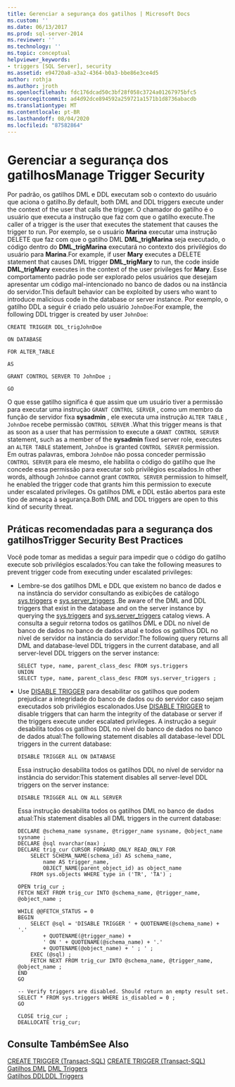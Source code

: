 ```yaml
---
title: Gerenciar a segurança dos gatilhos | Microsoft Docs
ms.custom: ''
ms.date: 06/13/2017
ms.prod: sql-server-2014
ms.reviewer: ''
ms.technology: ''
ms.topic: conceptual
helpviewer_keywords:
- triggers [SQL Server], security
ms.assetid: e94720a8-a3a2-4364-b0a3-bbe86e3ce4d5
author: rothja
ms.author: jroth
ms.openlocfilehash: fdc176dcad50c3bf28f058c3724a01267975bfc5
ms.sourcegitcommit: ad4d92dce894592a259721a1571b1d8736abacdb
ms.translationtype: MT
ms.contentlocale: pt-BR
ms.lasthandoff: 08/04/2020
ms.locfileid: "87582864"
---
```

# <a name="manage-trigger-security"></a><span data-ttu-id="bf3ed-102">Gerenciar a segurança dos gatilhos</span><span class="sxs-lookup"><span data-stu-id="bf3ed-102">Manage Trigger Security</span></span>
  <span data-ttu-id="bf3ed-103">Por padrão, os gatilhos DML e DDL executam sob o contexto do usuário que aciona o gatilho.</span><span class="sxs-lookup"><span data-stu-id="bf3ed-103">By default, both DML and DDL triggers execute under the context of the user that calls the trigger.</span></span> <span data-ttu-id="bf3ed-104">O chamador do gatilho é o usuário que executa a instrução que faz com que o gatilho execute.</span><span class="sxs-lookup"><span data-stu-id="bf3ed-104">The caller of a trigger is the user that executes the statement that causes the trigger to run.</span></span> <span data-ttu-id="bf3ed-105">Por exemplo, se o usuário **Marina** executar uma instrução DELETE que faz com que o gatilho DML **DML_trigMarina** seja executado, o código dentro do **DML_trigMarina** executará no contexto dos privilégios do usuário para **Marina**.</span><span class="sxs-lookup"><span data-stu-id="bf3ed-105">For example, if user **Mary** executes a DELETE statement that causes DML trigger **DML_trigMary** to run, the code inside **DML_trigMary** executes in the context of the user privileges for **Mary**.</span></span> <span data-ttu-id="bf3ed-106">Esse comportamento padrão pode ser explorado pelos usuários que desejam apresentar um código mal-intencionado no banco de dados ou na instância do servidor.</span><span class="sxs-lookup"><span data-stu-id="bf3ed-106">This default behavior can be exploited by users who want to introduce malicious code in the database or server instance.</span></span> <span data-ttu-id="bf3ed-107">Por exemplo, o gatilho DDL a seguir é criado pelo usuário `JohnDoe`:</span><span class="sxs-lookup"><span data-stu-id="bf3ed-107">For example, the following DDL trigger is created by user `JohnDoe`:</span></span>  
  
 `CREATE TRIGGER DDL_trigJohnDoe`  
  
 `ON DATABASE`  
  
 `FOR ALTER_TABLE`  
  
 `AS`  
  
 `GRANT CONTROL SERVER TO JohnDoe ;`  
  
 `GO`  
  
 <span data-ttu-id="bf3ed-108">O que esse gatilho significa é que assim que um usuário tiver a permissão para executar uma instrução `GRANT CONTROL SERVER` , como um membro da função de servidor fixa **sysadmin** , ele executa uma instrução `ALTER TABLE` , `JohnDoe` recebe permissão `CONTROL SERVER` .</span><span class="sxs-lookup"><span data-stu-id="bf3ed-108">What this trigger means is that as soon as a user that has permission to execute a `GRANT CONTROL SERVER` statement, such as a member of the **sysadmin** fixed server role, executes an `ALTER TABLE` statement, `JohnDoe` is granted `CONTROL SERVER` permission.</span></span> <span data-ttu-id="bf3ed-109">Em outras palavras, embora `JohnDoe` não possa conceder permissão `CONTROL SERVER` para ele mesmo, ele habilita o código do gatilho que lhe concede essa permissão para executar sob privilégios escalados.</span><span class="sxs-lookup"><span data-stu-id="bf3ed-109">In other words, although `JohnDoe` cannot grant `CONTROL SERVER` permission to himself, he enabled the trigger code that grants him this permission to execute under escalated privileges.</span></span> <span data-ttu-id="bf3ed-110">Os gatilhos DML e DDL estão abertos para este tipo de ameaça à segurança.</span><span class="sxs-lookup"><span data-stu-id="bf3ed-110">Both DML and DDL triggers are open to this kind of security threat.</span></span>  
  
## <a name="trigger-security-best-practices"></a><span data-ttu-id="bf3ed-111">Práticas recomendadas para a segurança dos gatilhos</span><span class="sxs-lookup"><span data-stu-id="bf3ed-111">Trigger Security Best Practices</span></span>  
 <span data-ttu-id="bf3ed-112">Você pode tomar as medidas a seguir para impedir que o código do gatilho execute sob privilégios escalados:</span><span class="sxs-lookup"><span data-stu-id="bf3ed-112">You can take the following measures to prevent trigger code from executing under escalated privileges:</span></span>  
  
-   <span data-ttu-id="bf3ed-113">Lembre-se dos gatilhos DML e DDL que existem no banco de dados e na instância do servidor consultando as exibições de catálogo [sys.triggers](/sql/relational-databases/system-catalog-views/sys-triggers-transact-sql) e [sys.server_triggers](/sql/relational-databases/system-catalog-views/sys-server-triggers-transact-sql) .</span><span class="sxs-lookup"><span data-stu-id="bf3ed-113">Be aware of the DML and DDL triggers that exist in the database and on the server instance by querying the [sys.triggers](/sql/relational-databases/system-catalog-views/sys-triggers-transact-sql) and [sys.server_triggers](/sql/relational-databases/system-catalog-views/sys-server-triggers-transact-sql) catalog views.</span></span> <span data-ttu-id="bf3ed-114">A consulta a seguir retorna todos os gatilhos DML e DDL no nível de banco de dados no banco de dados atual e todos os gatilhos DDL no nível de servidor na instância do servidor:</span><span class="sxs-lookup"><span data-stu-id="bf3ed-114">The following query returns all DML and database-level DDL triggers in the current database, and all server-level DDL triggers on the server instance:</span></span>  
  
    ```  
    SELECT type, name, parent_class_desc FROM sys.triggers  
    UNION  
    SELECT type, name, parent_class_desc FROM sys.server_triggers ;  
    ```  
  
-   <span data-ttu-id="bf3ed-115">Use [DISABLE TRIGGER](/sql/t-sql/statements/disable-trigger-transact-sql) para desabilitar os gatilhos que podem prejudicar a integridade do banco de dados ou do servidor caso sejam executados sob privilégios escalonados.</span><span class="sxs-lookup"><span data-stu-id="bf3ed-115">Use [DISABLE TRIGGER](/sql/t-sql/statements/disable-trigger-transact-sql) to disable triggers that can harm the integrity of the database or server if the triggers execute under escalated privileges.</span></span> <span data-ttu-id="bf3ed-116">A instrução a seguir desabilita todos os gatilhos DDL no nível do banco de dados no banco de dados atual:</span><span class="sxs-lookup"><span data-stu-id="bf3ed-116">The following statement disables all database-level DDL triggers in the current database:</span></span>  
  
    ```  
    DISABLE TRIGGER ALL ON DATABASE  
    ```  
  
     <span data-ttu-id="bf3ed-117">Essa instrução desabilita todos os gatilhos DDL no nível de servidor na instância do servidor:</span><span class="sxs-lookup"><span data-stu-id="bf3ed-117">This statement disables all server-level DDL triggers on the server instance:</span></span>  
  
    ```  
    DISABLE TRIGGER ALL ON ALL SERVER  
    ```  
  
     <span data-ttu-id="bf3ed-118">Essa instrução desabilita todos os gatilhos DML no banco de dados atual:</span><span class="sxs-lookup"><span data-stu-id="bf3ed-118">This statement disables all DML triggers in the current database:</span></span>  
  
    ```  
    DECLARE @schema_name sysname, @trigger_name sysname, @object_name sysname ;  
    DECLARE @sql nvarchar(max) ;  
    DECLARE trig_cur CURSOR FORWARD_ONLY READ_ONLY FOR  
        SELECT SCHEMA_NAME(schema_id) AS schema_name,  
            name AS trigger_name,  
            OBJECT_NAME(parent_object_id) as object_name  
        FROM sys.objects WHERE type in ('TR', 'TA') ;  
  
    OPEN trig_cur ;  
    FETCH NEXT FROM trig_cur INTO @schema_name, @trigger_name, @object_name ;  
  
    WHILE @@FETCH_STATUS = 0  
    BEGIN  
        SELECT @sql = 'DISABLE TRIGGER ' + QUOTENAME(@schema_name) + '.'  
            + QUOTENAME(@trigger_name) +  
            ' ON ' + QUOTENAME(@schema_name) + '.'   
            + QUOTENAME(@object_name) + ' ; ' ;  
        EXEC (@sql) ;  
        FETCH NEXT FROM trig_cur INTO @schema_name, @trigger_name, @object_name ;  
    END  
    GO  
  
    -- Verify triggers are disabled. Should return an empty result set.  
    SELECT * FROM sys.triggers WHERE is_disabled = 0 ;  
    GO  
  
    CLOSE trig_cur ;  
    DEALLOCATE trig_cur;  
    ```  
  
## <a name="see-also"></a><span data-ttu-id="bf3ed-119">Consulte Também</span><span class="sxs-lookup"><span data-stu-id="bf3ed-119">See Also</span></span>  
 <span data-ttu-id="bf3ed-120">[CREATE TRIGGER &#40;Transact-SQL&#41;](/sql/t-sql/statements/create-trigger-transact-sql) </span><span class="sxs-lookup"><span data-stu-id="bf3ed-120">[CREATE TRIGGER &#40;Transact-SQL&#41;](/sql/t-sql/statements/create-trigger-transact-sql) </span></span>  
 <span data-ttu-id="bf3ed-121">[Gatilhos DML](../triggers/dml-triggers.md) </span><span class="sxs-lookup"><span data-stu-id="bf3ed-121">[DML Triggers](../triggers/dml-triggers.md) </span></span>  
 [<span data-ttu-id="bf3ed-122">Gatilhos DDL</span><span class="sxs-lookup"><span data-stu-id="bf3ed-122">DDL Triggers</span></span>](../triggers/ddl-triggers.md)  
  
  
